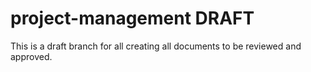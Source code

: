 # project-management DRAFT
This is a draft branch for all creating all documents to be reviewed and approved.
